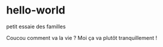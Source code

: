 # hello-world
petit essaie des familles


Coucou comment va la vie ?
Moi ça va plutôt tranquillement !
